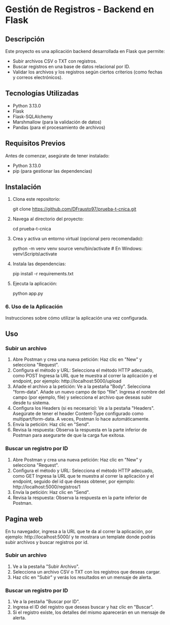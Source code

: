# Gestión de Registros - Backend en Flask

## Descripción

Este proyecto es una aplicación backend desarrollada en Flask que permite:

-   Subir archivos CSV o TXT con registros.
-   Buscar registros en una base de datos relacional por ID.
-   Validar los archivos y los registros según ciertos criterios (como fechas y correos electrónicos).

## Tecnologías Utilizadas

-   Python 3.13.0
-   Flask
-   Flask-SQLAlchemy
-   Marshmallow (para la validación de datos)
-   Pandas (para el procesamiento de archivos)

## Requisitos Previos

Antes de comenzar, asegúrate de tener instalado:

-   Python 3.13.0
-   pip (para gestionar las dependencias)

## Instalación

1. Clona este repositorio:

    git clone https://github.com/DFrausto97/prueba-t-cnica.git

2. Navega al directorio del proyecto:

    cd prueba-t-cnica

3. Crea y activa un entorno virtual (opcional pero recomendado):

    python -m venv venv
    source venv/bin/activate # En Windows: venv\Scripts\activate

4. Instala las dependencias:

    pip install -r requirements.txt

5. Ejecuta la aplicación:

    python app.py

### 6. Uso de la Aplicación

Instrucciones sobre cómo utilizar la aplicación una vez configurada.

## Uso

### Subir un archivo

1. Abre Postman y crea una nueva petición:
   Haz clic en "New" y selecciona "Request".
2. Configura el método y URL:
   Selecciona el método HTTP adecuado, como POST
   Ingresa la URL que te muestra al correr la aplicación y el endpoint, por ejemplo: http://localhost:5000/upload
3. Añade el archivo a la petición:
   Ve a la pestaña "Body".
   Selecciona "form-data".
   Añade un nuevo campo de tipo "file".
   Ingresa el nombre del campo (por ejemplo, file) y selecciona el archivo que deseas subir desde tu sistema.
4. Configura los Headers (si es necesario):
   Ve a la pestaña "Headers".
   Asegúrate de tener el header Content-Type configurado como multipart/form-data. A veces, Postman lo hace automáticamente.
5. Envía la petición:
   Haz clic en "Send".
6. Revisa la respuesta:
   Observa la respuesta en la parte inferior de Postman para asegurarte de que la carga fue exitosa.

### Buscar un registro por ID

1. Abre Postman y crea una nueva petición:
   Haz clic en "New" y selecciona "Request".
2. Configura el método y URL:
   Selecciona el método HTTP adecuado, como GET
   Ingresa la URL que te muestra al correr la aplicación y el endpoint, seguido del id que deseas obtener, por ejemplo: http://localhost:5000/registros/1
3. Envía la petición:
   Haz clic en "Send".
4. Revisa la respuesta:
   Observa la respuesta en la parte inferior de Postman.

## Pagina web

En tu navegador, ingresa a la URL que te da al correr la aplicación, por ejemplo: http://localhost:5000/ y te mostrara un template donde podrás subir archivos y buscar registros por id.

### Subir un archivo

1. Ve a la pestaña "Subir Archivo".
2. Selecciona un archivo CSV o TXT con los registros que deseas cargar.
3. Haz clic en "Subir" y verás los resultados en un mensaje de alerta.

### Buscar un registro por ID

1. Ve a la pestaña "Buscar por ID".
2. Ingresa el ID del registro que deseas buscar y haz clic en "Buscar".
3. Si el registro existe, los detalles del mismo aparecerán en un mensaje de alerta.
